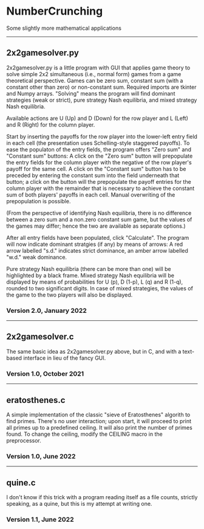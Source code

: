 # NumberCrunching
Some slightly more mathematical applications

--------------------------------------------------
## 2x2gamesolver.py

2x2gamesolver.py is a little program with GUI that applies game theory to solve simple 2x2 simultaneous (i.e., normal form) games from a game theoretical perspective.
Games can be zero sum, constant sum (with a constant other than zero) or non-constant sum. Required imports are tkinter and Numpy arrays. 
"Solving" means the program will find dominant strategies (weak or strict), pure strategy Nash equilibria, and mixed strategy Nash equilibria.

Available actions are U (Up) and D (Down) for the row player and L (Left) and R (Right) for the column player.

Start by inserting the payoffs for the row player into the lower-left entry field in each cell (the presentation uses Schelling-style staggered payoffs).
To ease the populaton of the entry fields, the program offers "Zero sum" and "Constant sum" buttons:
A click on the "Zero sum" button will prepopulate the entry fields for the column player with the negative of the row player's payoff for the same cell.
A click on the "Constant sum" button has to be preceded by entering the constant sum into the field underneath that button; a click on the button will the prepopulate the payoff entries for the column player with the remainder that is necessary to achieve the constant sum of both players' payoffs in each cell.
Manual overwriting of the prepopulation is possible.

(From the perspective of identifying Nash equilibria, there is no difference between a zero sum and a non.zero constant sum game, but the values of the games may differ;
hence the two are available as separate options.)

After all entry fields have been populated, click "Calculate". The program will now indicate dominant stratgies (if any) by means of arrows:
A red arrow labelled "s.d." indicates strict dominance, an amber arrow labelled "w.d." weak dominance.

Pure strategy Nash equilibria (there can be more than one) will be highlighted by a black frame.
Mixed strategy Nash equilibria will be displayed by means of probabilities for U (p), D (1-p), L (q) and R (1-q), rounded to two significant digits.
In case of mixed strategies, the values of the game to the two players will also be displayed.


### Version 2.0, January 2022

--------------------------------------------------
## 2x2gamesolver.c

The same basic idea as 2x2gamesolver.py above, but in C, and with a text-based interface in lieu of the fancy GUI. 

### Version 1.0, October 2021


--------------------------------------------------
## eratosthenes.c

A simple implementation of the classic "sieve of Eratosthenes" algorith to find primes. There's no user interaction; upon start, it will proceed to print all primes up to a predefined ceiling. It will also print the number of primes found. To change the ceiling, modify the CEILING macro in the preprocessor.

### Version 1.0, June 2022

--------------------------------------------------
## quine.c

I don't know if this trick with a program reading itself as a file counts, strictly speaking, as a quine, but this is my attempt at writing one.

### Version 1.1, June 2022
